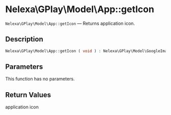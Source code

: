 # Nelexa\GPlay\Model\App::getIcon
`Nelexa\GPlay\Model\App::getIcon` — Returns application icon.

## Description
```php
Nelexa\GPlay\Model\App::getIcon ( void ) : Nelexa\GPlay\Model\GoogleImage
```

## Parameters
This function has no parameters.

## Return Values
application icon

